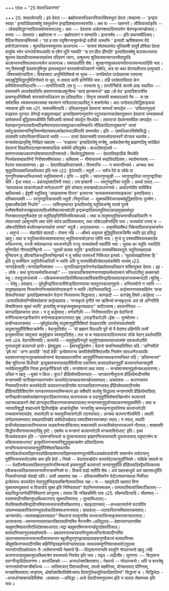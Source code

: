 +++
title = "25 देवताधिकरणम्"

+++
20. शब्दात्मेत्यादि। इयं देवता --- ब्रह्मोपासनाधिकारविचारविषयभूता देवता।शब्दात्मा -- 'इन्द्राय स्वाहा ' इत्यादिवेदवाक्येषु यश्तुर्थ्यन्त इन्द्रादिशब्दस्तत्स्वरूपैव। अथ वा ---- पक्षान्तरे। लौकिकार्थाकृतिः --- लोकप्रसिद्धाग्न्यादिरूपार्थस्वरूपाऽस्तु। अतः --- देवताया अचेतनशब्दादिरूपत्वेन चेतनकृत्यानर्हत्वात्। तस्याः --- देवतायाः। ब्रह्मोपासा न --- ब्रह्मोपासनं न सम्भवति। इत्यनार्षम् --- इति कथनमवैदिकम्। वैदिकगोष्ठ्यनर्हमित्यर्थः। 'एतं ह वाव तदृषिरभ्यनूवाचेन्द्रो दधीचो अस्थभिः ' इत्यादौ ऋषिशब्दस्य वेदे प्रयोगोऽवगन्तव्यः। श्रुतपरिहरणमश्रुतस्य कल्पनञ्च --- 'वायव्यं श्वेतमालभेत भूतिकामोै वायुर्वै क्षेपिष्ठा देवता वायुमेव स्वेन भागधेयेनोपधावति स एवैनं भूतिं गमयति' 'स एनं प्रीतः प्रीणाति' इत्यादिवाक्येषु फलसाधनतया श्रुतस्य देवताप्रीत्यात्मकस्यार्थस्य परिहरणं त्यागः, अश्रुतस्य श्रुतिवाक्यानवगतस्यैवापूर्वादेः कालान्तरभाविफलसाधनत्वेन कल्पनञ्च। समापततीति शेषः। श्रुतहानाश्रुतकल्पनयोरन्तजघन्यत्वादिति भावः। ननु विश्वस्रष्ट्रीं देवतामनुमिनुम इत्यस्मद्वचनं शास्त्रयोन्यधिकरणे न्यषेधि, अत्र सा कथं सेत्स्यतीत्यत्र प्रत्युच्यते --विश्वस्रष्टेत्यादिना। विश्वस्रष्टा अनुमितिविषयो मा भूच्च --- जगन्निर्माता परदेवतात्मा परमात्मा भवद्बुद्धिसिद्धानुमितिगोचरो मा भूत्, न तावता कापि हानिरिति भावः। तर्हि परदेवतास्तिता केन प्रमीयेतेत्यत्राभिदधाति-----तत्परैरित्यादि।एष तु --- परमात्मा तु। तत्परैर्निर्बाधैः शास्त्रैः प्राक् स्थापितः --- परमात्मनि तात्पर्यशालिभिः प्रमाणान्तरबाधशून्यैश्च 'सत्यं ज्ञानमनन्तं" ब्रह्म।यो वेद' इत्यादिशास्त्रैरेव प्रमाणमूर्धाभिषिक्तैः शास्त्रयोन्यधिकरण एव प्रतिष्ठापितः। विभुना स्वयमपि शक्यापलापो नैव -- स एष सर्वशक्तिः स्वयमप्यस्मत्समक्षं स्वात्मानं नास्तितयाऽपलपितुं न शक्नोत्येव। अतः परदेवताऽसिद्धिशङ्कया नावकाश इति भावः॥21. सामर्थ्यमित्यादि। उचिततनुभृतां देवतानां सामर्थ्यं सम्पद्येत --- 'उचिततनुभृतां वज्रहस्तः पुरन्दरः तेनेन्द्रो वज्रमुदयच्छत्' इत्यादिप्रमाणानुसारेण पटुतरकरणकलेबरयुक्तान देवतानां जन्मसामर्थ्यं कर्मसामर्थ्यं बुद्धिसामर्थ्यमिति त्रिविधमपि सामर्थ्यं संपद्येत सिध्येदेव। तापभाजां देवतानामर्थिता सम्पद्येत --- वेदापहारगुरुपातकदैत्यपीडामेघनादपराजयमूलकाध्यात्मिकाधि भौतिकादितापयुक्तानां" तासां सर्वदुःखसामान्यनिवृत्तिमन्मोक्षाख्यफलापेक्षारूपाऽर्थितापि सम्भाव्येत। इति -- एवमधिकारविशेषसिद्धेः। तासामपि परोपास्तिवर्गाधिकारो भवति ----- तासां देवतानामपि परमात्मोपासनवर्गे योग्यता भवत्येव। मन्त्रार्थवादप्रभृतिषु निखिलं ख्यातम् --- 'वज्रहस्तः' इत्यादिरूपेषु मन्त्रेषु, अर्थवादेष्वन्येषु ब्राह्मणादिषु चापेक्षितं देवतानां विग्रहविरादानज्ञानशक्त्यादिकं सर्वमपि प्रसिद्धमेव। बाधादोषाद्यभावे -- प्रमाणान्तरबाधकारणदोषव्याघातादीनामभावे। मिथ्येत्युद्धोषयन्तः --- देवताविग्रहादीकं मिथ्येति निरर्थकशब्दकारिणो निरीश्वरमीमांसकाः। कथिताम् -- मीमांसारम्भे स्वप्रतिपादिताम्। स्वतोमानताम् --- वेदस्य स्वतःप्रामाण्यम्। इह -- देवताविग्रहविचारसमये। विस्मरन्ति --- न स्मरन्तीत्यर्थः। अन्यथा कथं श्रुतुप्रतिपन्नाबाधितार्थापलाप इति भावः॥22. द्वेधेत्यादि। स्तुतौ --- सर्वत्र वेदे वा लोके वा गुणगुणिसम्बन्धाभिधानरूपे स्तुतिसामान्ये। वृत्तिः -- प्रवृत्तिः। स्वपरगुणमुखी --- स्वगुणद्वारिका परगुणद्वारिका चेति। द्वेधा स्यात् -- प्रकारद्वयशालिनी स्यात्। तत्र प्राक्तनी --- स्वगुणद्वारिका स्तुतिः। अर्थ्या तावत् --- 'यावत्तावच्च साकल्येऽबधौ मानेऽवधारणे' इति कोशात् तावच्छब्दोऽवधारणार्थः। अर्थादनपेतैव सार्थिकैव खल्वित्यर्थः। ईदृशी स्तुतिस्तु 'अपहतपाप्मा विजरः' इत्यारभ्य 'सत्यकामस्सत्यसङ्कल्पः' इत्यादिरूपा। पश्चिमायामपि --- परगुणद्वारिकायामपि स्तुतौ।निपुणधिया -- सूक्ष्मार्थविवेचनसमर्थबुद्धिशालिनाः पुरुषेण। मुख्यधर्मैकदेशो निर्धार्यः" ----- त्वमिन्द्रश्चन्दर इत्यादिरूपेषु स्तुतिवचनेषु स्तव्ये पुरुषे परमैश्वर्येसर्वजनाह्लादकत्वादिधर्मपौष्कल्याभावेऽपि इन्द्रचन्द्रादिरूपस्तुतिघटकपदमुख्यार्थभूत निरुक्ततत्तद्गुणैकदेश एव स्तुतिप्रवृत्तिनिमित्तमित्यवधार्थः। तथा च तादृशस्तुतिवचनान्यौपचारिकाणि न त्वेकान्ततो ऽर्थशून्यानि तथा सति सर्वत्र प्रवर्तितव्यत्वात्, तथा लोकेऽदर्शनादिति भावः। रूच्यर्थयां तस्यां च -- ओषधादिविषये बालोपच्छन्दनार्थायां तस्यां" स्तुतौ। अनृतकथनतः -- अमृतमिदमौषधं पिबेत्यादिरूपानृतवचनेन । अमुग्धे ---- मोहरहिते बालादौ। रोचना नहि ---औषधे अमृतत्व बुद्धिपूर्विकारूचिर्नैव भवति इदं प्रसिद्धं खलु। तथा च स्तुतिकार्यरूच्यसम्पादनात् स्तुतित्वाभावोऽवगत एवेति भावः। मुग्धे तु परमार्थविषयत्वभ्रमादेव रुचिजननम्, रज्जौ सर्पत्वभ्रान्त्या भयजननेऽपि रज्जुः परमार्थसर्पो भवतीति भावः। भूताथ का स्तुतिः स्यादिति मुनिगदितं गौणतादेर्निवृत्त्यै ---- 'भूतार्थे कतमा स्तुतिः' इत्यादिरूपं परमार्थविषयस्तुतेः स्तुतित्वाक्षएपकं मुनिवचनं तु औपचारिकस्तुतित्वनिवृत्त्यर्थं न तु सर्वथा पारमार्थ्यं निषिध्यत इत्यर्थः। 'भूतार्थव्याहृतिस्सा हि ' इति तु परमेष्ठिनः स्तुतिरौपचारिकी न भवति अपि तु पारमार्थिकीत्येवतदर्थकमिति भाव्यम्॥23. नानादेहेत्यादि।नानादेहाप्तिशक्ताः ---- युगपदिच्छानुसारेणानेकदेहप्रवेशतदधिष्ठान शक्तियुक्ता देवताः। इह -- लोके। कथं युगपत्कर्मसन्निध्यनर्हाः" --- एककालक्रियमाणनानायज्ञकर्मस्वात्मानं संनिधापयितुं कथमनर्हाः स्युः। तत्तद्वृत्तान्तसत्त्वे ---एकैकमन्वन्तरादिपरिमितकालवर्तिसशरीरेन्द्रादिव्यावपारवृत्तान्तसम्बन्धेऽपि।श्रुतिषु --- वेदेषु। प्रवाहात् -- पूर्वपूर्वेन्द्रादिसजातीयेन्द्रादिपरम्पराया यावदुत्तरकालानुवृत्तेः। अनित्ययोगो न भवति ---तादृशप्रवाहस्य नित्यत्वेनानित्यार्थसंयोगप्रसङ्गो न भवति।वेदनित्यत्वसिद्धेः --- कर्तृस्मरणाभावसहितेन 'वाचा विरूपनित्यया' इत्यादिप्रमाणबलेन वेदानां नित्यत्वस्य सिद्धत्वात्। काण्डादौ --- काण्डेषु विषये।कर्तृवादः ----प्रजापतिसोमाग्निविश्वदेवानां कर्तृत्वप्रवादः। 'मन्त्रकृतो वृणीते नम ऋषिभ्यो मन्त्रकृद्भ्यः अयं सो अग्निरिति विश्रामित्रस्य सूक्तं भवति' इत्यादिषु मन्त्रकृत्त्वसूक्तकृत्त्वप्रवादः" सर्वोऽप्ययम्। प्रवचननियतः -- काण्डादिप्रवचनतः प्राप्तः। न तु कर्तृत्वात्। वर्णसर्गेऽपि --- निरीश्वरवादिन इव वेदान्तिनो वर्णनित्यत्वानङ्गीकारेण वर्णानामहङ्कारतत्त्वात् सृष््ट्यङ्गीकारेऽपि।ईशः -- पुरुषोत्तमः। प्राचीनकल्पक्रमतः ----पूर्वपूर्वकल्पेषु यादृशानुपूर्वीविशिष्टो वेदाक्षरराशिः उत्तरोत्तरकल्पेष्वपि तादृशानुपूर्वीविशिष्टक्रमेणैव। वेदानुपदिशेत् -- 'यो ब्रह्माणं विदधाति पूर्वं यो वै वेदांश्च प्रहिणोति तस्मै' इत्युक्तरीत्या स्वपुत्राय चतुर्मुखाय स्वयमुपदिशेत्। ततः स च नवप्रजापत्यादिपरम्परया लोके वेदान् प्रवर्तयतीति भावः॥24. वेदानामित्यादि। कल्पभेदे ---चतुर्मुखदिनभूते चतुर्युगसहस्तरकालात्मके एककल्पेऽतीते पुनस्तादृशे कल्पान्तरे प्राप्ते। ईशबुद्ध्या --- ईश्वरबुद्धिवशेन। वेदानां क्रमनियमहतिरिष्टा यदि -'अग्निमीले' 'इषे त्वा' 'अग्न आयाहि' 'शन्नो देवीः' इत्येवमारभ्य क्रमविशेषविशिष्टतयैव नियमेन सावधानैरध्यापकैः पठ्यमानानामृग्यजुस्सामाथर्वनाम्नां वेदाख्याक्षरराशीनां आनुपूर्वीनियमान्यथाकरणमभिमतं यदि। 'प्रतिमन्वन्तरं" चैषा श्रुतिरन्या विधीयते' इत्युक्तवचनापातप्रतीतिरीत्या एकस्मिन् कल्पादावेकानुपूर्वी कल्पान्तरेचान्यादृशी नत्वेकैवानुपूर्वीति नियम इत्यङ्गीक्रियते यदि। मन्त्रांशानां तथा स्यात् -- मन्त्रांशानामानुपूर्व्यन्यथआकरणम्। उचितं न खलु --युक्तं न किल। कुतः? व्रीहिसोमादिसाम्यात् -- यागकारणीभूतानां व्रीहिसोमादीनामिव मन्त्राणामपि यागीयज्ञानकारणत्वेन कल्पभेदेऽप्यन्थाकरमानर्हत्वसाम्यात्। अयमाशयः -- कारणत्वस्य नियमघटितत्वेन कल्पभेदेऽपि कपालतन्त्वादीनामेव घटपचादिकारणत्ववत् व्रीहिसोमलतादीनामेव व्रीहित्वादिवैशिष्ट्येन यागकारणत्वस्यास्मिन्कल्प इव सर्वेष्वपि कल्पेषु सिद्धतया मन्त्राणामपि व्रीहिसोमादिवत् यागीयप्रयोगसमवेतार्थज्ञानादृष्टादिकारणत्वात् कारणत्वस्य च तदानुपूर्वीविशेषावच्छिन्त्वेन कल्पान्तरे तदन्यथआकरणे तेषां ज्ञानादृष्टादिकारणत्वासम्भवापातात् मन्त्राणामानुपूर्व्यन्यथाकरणमयुक्तमिति। तथा च न्यायपरिशुद्धौ शब्दाध्याये द्वितीयाह्निके आचार्यसूक्तिः 'मन्त्रादिषु क्रमभङ्गानुपपत्तिश्च कल्पान्तरेऽपि तच्थक्त्यनपायादेव, तथात्वेऽपि वा यथापूर्वोच्चाराणेऽपि तदनपायात्। अन्यथा कल्पनागौरवमिति। तथापि सर्गप्रलयसम्भवात् सम्प्रदायविच्छेदे सर्ववेदोचछेदात् पश्वादीश्वरस्तत्स्रष्टा स्यात्। न स्यात्, तथापि प्राचीनवेदसाक्षात्कारिणस्तस्य तत्प्रवर्तनमात्रौचित्यात् शक्तस्यापि तज्जातीयवेदान्तरकल्पने गौरवात्। शक्तावपि सिद्धोपजीवनस्यास्मदादिषु दृष्टेः। एषामेव च मन्त्राणां कल्पान्तरेऽपि मन्त्रत्वाविरोधात्' इति। इत्थं विध्यर्थवादक्रम इति --'एवंमन्त्रनित्यत्वे च तुल्यन्यायतया ब्राह्मणनित्यत्वस्यापि दुस्त्यजत्वात् तदृष्टान्तेन वा तन्नित्यत्वसाधनात्' इत्युपरितनन्यायपरिशुद्ध्युक्तक्रमेण प्रतिपादितस्य मन्त्रनित्यत्वन्यायस्यानुपूर्वीविशेषावच्छिन्नतयैव यागादिकर्तव्यतादिज्ञानतदपेक्षितप्राशस्त्यादिज्ञानकारणभूतयोर्विधअयर्थवादयोरपि सामान्येन तयोरप्यानु पूर्वीनित्यत्वरूपोऽयमेव क्रम इति हेतोः। नियमे -- वेदत्वावच्छेदेन कल्पभेदेऽप्यानुपूर्वीनियमे। पाक्षिके तथात्वे वा --- वेदपौरुषेयत्ववादिमतानुसारेणास्मिन्कल्पे इयमानुपूर्वीं कल्पान्तरे त्वन्यानुपूर्वीति व्रीहियवादिवद्वैकल्पिकतया एकैककल्पादिकल्पवसानपर्यन्तक्रमनियमे वा। विचार्य ग्राह्ये सतीति शेषः। अयं पक्षस्साधुर्वा अयं पक्षस्साधुर्वेति निचार्यान्तरपक्षे संग्राह्ये सति। असौ आक्षापादः पक्षः -- प्रतिकल्पमीश्वरेण वेदोऽन्यथान्यथआ निर्मीयत इत्येवंरूपः कल्पभेदेन वेदानुपूर्वीभेदावलम्बिगौतमकल्पितः पक्षः। नः -- पक्षद्वयेऽपि पक्षपातं विना युक्तत्वमयुक्तत्वं च विचार्यायं युक्त इति निश्चितवतां" वेदान्तिनामस्माकम्। परमतपरिषत्कोचिमाटीकताम्--- बाह्यसिद्धान्तगोष्ठीनिविष्ठानां प्राप्नुताम्। तावता किं नच्छिन्नमिति भावः॥25. सौक्ष्म्यादित्यादि। सौक्ष्म्यात् -- परमाण्वादीनामिवानुपलब्धिकारणात् सूक्ष्मपरिमाणात् । तुल्याभिधारात्--तैलसिक्ततैलबिन्द्वादीनामिवात्यन्तसजातीयविक्षरणात्। सहकृदपगमात् --अन्धकारवर्तनो घटादेरिव उपलम्भसहकारिकारणभूतालोकादिसमवधानाभावात्। छादकात्---पटावारितानामिवावारकवशात्।आन्यपर्यात्--व्यासक्तहृदयस्याग्रतः" स्थितानां वस्तूनामिव वस्त्वन्तरचिन्ताकृतमानसान्यपरत्वात्।अत्यासत्त्या--स्वनयनगततारकारक्तिरमादीनामिव नैरन्तर्यैण।अतिदूरात्---देशान्तरगतानामिव चाक्षुषरश्मिप्रसरविरोधिदेशव्यवधानात्।यद्वा चाक्षुषरश्मिगमनानर्हदूरदेशवर्तित्वात्।बलवदभिभवानुद्भवाक्षोपघातैः--- प्रबलतरभास्करप्रभाभिभूतमध्यन्दिनोल्कादीनामिव उपलभ्यवस्त्वत्यन्तसजातीयवस्त्वन्तर बहुलीभूतगुणकृतग्राह्यग्राहकगुणवैकल्यं बलवदभिभवः चीक्षुषकिरणरूपादीनामिव बहिरिन्द्रियग्रहणायोग्यतापादकः स्वरूपसम्पूर्णनिष्पत्त्यभावोऽनुद्भवः नयनरोगादिरक्षोपघातः तैः।वर्तमानान्यपि नेक्ष्यन्ते हि---विद्यमाननान्यपि वस्तूनि नोपलभ्यन्ते खलु।नहि कारणान्तरप्रयुक्तानुपलब्धिमात्रेण वस्त्वभावो निश्चेय इति भावः। तद्वत् --तद्रीत्यैव। सुरगणाः --- विद्यमाना एवाग्नीन्द्रादिदेवतागणाः। अन्तर्धिशक्तेः --- अन्तर्धानशक्तिवशात्। नेक्ष्यन्ते -- नोपलभ्यन्ते। अपि च शास्त्रेषु जननतपोयोगमन्त्रौषधिभ्यः --- जातिमात्रात् पिशाचादीनाम्, तपसो महर्षीणाम्, योगप्रभावात् योगिनाम्, मन्त्रशक्तिवशात् जप्तृणाम्, ओषधिशक्तिविशेषेभ्यश्च दिव्यगुलिकमूलिकादिशालिनां" सिद्धानां च । सिद्धिभेदाः --अन्तर्धानशक्त्यादिविशेषाः ।प्रख्याताः --प्रसिद्धाः। अतो देवादीनामनुपलम्भ इति न तावता तेषामभाव इति भावः॥
